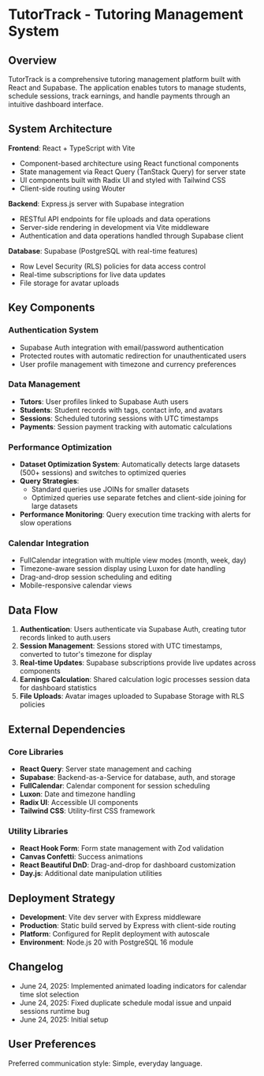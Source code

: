 # TutorTrack - Tutoring Management System

## Overview

TutorTrack is a comprehensive tutoring management platform built with React and Supabase. The application enables tutors to manage students, schedule sessions, track earnings, and handle payments through an intuitive dashboard interface.

## System Architecture

**Frontend**: React + TypeScript with Vite
- Component-based architecture using React functional components
- State management via React Query (TanStack Query) for server state
- UI components built with Radix UI and styled with Tailwind CSS
- Client-side routing using Wouter

**Backend**: Express.js server with Supabase integration
- RESTful API endpoints for file uploads and data operations
- Server-side rendering in development via Vite middleware
- Authentication and data operations handled through Supabase client

**Database**: Supabase (PostgreSQL with real-time features)
- Row Level Security (RLS) policies for data access control
- Real-time subscriptions for live data updates
- File storage for avatar uploads

## Key Components

### Authentication System
- Supabase Auth integration with email/password authentication
- Protected routes with automatic redirection for unauthenticated users
- User profile management with timezone and currency preferences

### Data Management
- **Tutors**: User profiles linked to Supabase Auth users
- **Students**: Student records with tags, contact info, and avatars
- **Sessions**: Scheduled tutoring sessions with UTC timestamps
- **Payments**: Session payment tracking with automatic calculations

### Performance Optimization
- **Dataset Optimization System**: Automatically detects large datasets (500+ sessions) and switches to optimized queries
- **Query Strategies**: 
  - Standard queries use JOINs for smaller datasets
  - Optimized queries use separate fetches and client-side joining for large datasets
- **Performance Monitoring**: Query execution time tracking with alerts for slow operations

### Calendar Integration
- FullCalendar integration with multiple view modes (month, week, day)
- Timezone-aware session display using Luxon for date handling
- Drag-and-drop session scheduling and editing
- Mobile-responsive calendar views

## Data Flow

1. **Authentication**: Users authenticate via Supabase Auth, creating tutor records linked to auth.users
2. **Session Management**: Sessions stored with UTC timestamps, converted to tutor's timezone for display
3. **Real-time Updates**: Supabase subscriptions provide live updates across components
4. **Earnings Calculation**: Shared calculation logic processes session data for dashboard statistics
5. **File Uploads**: Avatar images uploaded to Supabase Storage with RLS policies

## External Dependencies

### Core Libraries
- **React Query**: Server state management and caching
- **Supabase**: Backend-as-a-Service for database, auth, and storage
- **FullCalendar**: Calendar component for session scheduling
- **Luxon**: Date and timezone handling
- **Radix UI**: Accessible UI components
- **Tailwind CSS**: Utility-first CSS framework

### Utility Libraries
- **React Hook Form**: Form state management with Zod validation
- **Canvas Confetti**: Success animations
- **React Beautiful DnD**: Drag-and-drop for dashboard customization
- **Day.js**: Additional date manipulation utilities

## Deployment Strategy

- **Development**: Vite dev server with Express middleware
- **Production**: Static build served by Express with client-side routing
- **Platform**: Configured for Replit deployment with autoscale
- **Environment**: Node.js 20 with PostgreSQL 16 module

## Changelog

- June 24, 2025: Implemented animated loading indicators for calendar time slot selection
- June 24, 2025: Fixed duplicate schedule modal issue and unpaid sessions runtime bug  
- June 24, 2025: Initial setup

## User Preferences

Preferred communication style: Simple, everyday language.